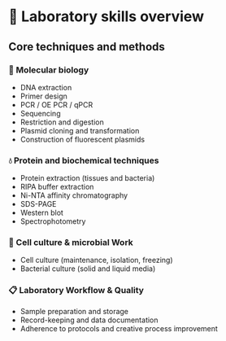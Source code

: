 # 🥼 Laboratory skills overview

## Core techniques and methods

### 🧬 Molecular biology
- DNA extraction
- Primer design
- PCR / OE PCR / qPCR
- Sequencing
- Restriction and digestion
- Plasmid cloning and transformation
- Construction of fluorescent plasmids

### 💧 Protein and biochemical techniques
- Protein extraction (tissues and bacteria)
- RIPA buffer extraction
- Ni-NTA affinity chromatography
- SDS-PAGE
- Western blot
- Spectrophotometry

### 🔎 Cell culture & microbial Work
- Cell culture (maintenance, isolation, freezing)
- Bacterial culture (solid and liquid media)

### 📋 Laboratory Workflow & Quality
- Sample preparation and storage
- Record-keeping and data documentation
- Adherence to protocols and creative process improvement


